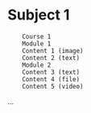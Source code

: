 # Subject 1
        Course 1
        Module 1
        Content 1 (image)
        Content 2 (text)
        Module 2
        Content 3 (text)
        Content 4 (file)
        Content 5 (video)
...